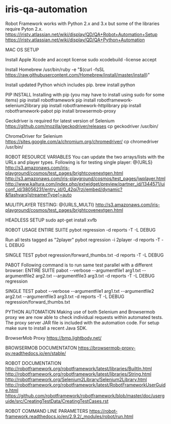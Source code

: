 # iris-qa-automation
Robot Framework works with Python 2.x and 3.x but some of the libraries require Pyton 2.x.
https://iristv.atlassian.net/wiki/display/QD/QA+Robot+Automation+Setup
https://iristv.atlassian.net/wiki/display/QD/QA+Python+Automation

MAC OS SETUP

Install Apple Xcode and accept license
sudo xcodebuild -license accept

Install Homebrew
/usr/bin/ruby -e "$(curl -fsSL https://raw.githubusercontent.com/Homebrew/install/master/install)"

Install updated Python which includes pip.
brew install python

PIP INSTALL
Installing with pip (you may have to install using sudo for some items)
pip install robotframework
pip install robotframework-selenium2library
pip install robotframework-httplibrary
pip install robotframework-pabot
pip install browsermob-proxy

Geckdriver is required for latest version of Selenium
https://github.com/mozilla/geckodriver/releases
cp geckodriver /usr/bin/

ChromeDriver for Selenium
https://sites.google.com/a/chromium.org/chromedriver/
cp chromedriver /usr/bin/

ROBOT RESOURCE VARIABLES
You can update the two arrays/lists with the URLs and player types. Following is for testing single player:
@{URLS} http://s3.amazonaws.com/iris-playground/cosmos/test_pages/brightcovenextgen.html http://s3.amazonaws.com/iris-playground/cosmos/test_pages/jwplayer.html http://www.kaltura.com/index.php/extwidget/preview/partner_id/1344571/uiconf_id/38056231/entry_id/0_42qi7rzj/embed/dynamic?&flashvars[streamerType]=auto

MULITPLAYER TESTING:
@{URLS_MULTI} http://s3.amazonaws.com/iris-playground/cosmos/test_pages/brightcovenextgen.html

HEADLESS SETUP
sudo apt-get install xvfb


ROBOT USAGE
ENTIRE SUITE
pybot regression -d reports -T -L DEBUG

Run all tests tagged as "2player"
pybot regression -i 2player -d reports -T -L DEBUG


SINGLE TEST
pybot regression/forward_thumbs.txt -d reports -T -L DEBUG


PABOT
Following command is to run same test parallel with a different browser:
ENTIRE SUITE
pabot --verbose --argumentfile1 arg1.txt --argumentfile2 arg2.txt --argumentfile3 arg3.txt -d reports -T -L DEBUG regression

SINGLE TEST
pabot --verbose --argumentfile1 arg1.txt --argumentfile2 arg2.txt --argumentfile3 arg3.txt -d reports -T -L DEBUG regression/forward_thumbs.txt

PYTHON AUTOMATION
Making use of both Selenium and Browsermob proxy we are now able to check individual requests within automated tests.
The proxy server JAR file is included with the automation code. For setup make sure to install a recent Java SDK.

BrowserMob Proxy
https://bmp.lightbody.net/

BROWSERMOB DOCUMENTATON
https://browsermob-proxy-py.readthedocs.io/en/stable/


ROBOT DOCUMENTATION
http://robotframework.org/robotframework/latest/libraries/BuiltIn.html
http://robotframework.org/robotframework/latest/libraries/String.html
http://robotframework.org/Selenium2Library/Selenium2Library.html
http://robotframework.org/robotframework/latest/RobotFrameworkUserGuide.html
https://github.com/robotframework/robotframework/blob/master/doc/userguide/src/CreatingTestData/CreatingTestCases.rst

ROBOT COMMAND LINE PARAMETERS
https://robot-framework.readthedocs.io/en/2.9.2/_modules/robot/run.html
